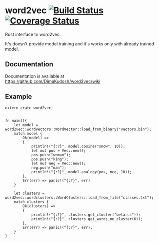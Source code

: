 # word2vec [![Build Status](https://travis-ci.org/DimaKudosh/word2vec.svg?branch=master)](https://travis-ci.org/DimaKudosh/word2vec)[![Coverage Status](https://coveralls.io/repos/github/DimaKudosh/word2vec/badge.svg?branch=master)](https://coveralls.io/github/DimaKudosh/word2vec?branch=master)

Rust interface to word2vec.

It's doesn't provide model training and it's works only with already trained model.


## Documentation
Documentation is available at https://github.com/DimaKudosh/word2vec/wiki

## Example
```
extern crate word2vec;


fn main(){
	let model = word2vec::wordvectors::WordVector::load_from_binary("vectors.bin");
	match model {
	    Ok(model) => 
	    {
	    	println!("{:?}", model.cosine("snow", 10));
			let mut pos = Vec::new();
			pos.push("woman");
			pos.push("king");
			let mut neg = Vec::new();
			neg.push("man");
			println!("{:?}", model.analogy(pos, neg, 10));
	    },
	    Err(err) => panic!("{:?}", err)
	}
	
	let clusters = word2vec::wordclusters::WordClusters::load_from_file("classes.txt");
	match clusters {
	    Ok(clusters) => 
	    {
	    	println!("{:?}", clusters.get_cluster("belarus"));
	    	println!("{:?}", clusters.get_words_on_cluster(6));
	    },
	    Err(err) => panic!("{:?}", err),
	}
}
```
